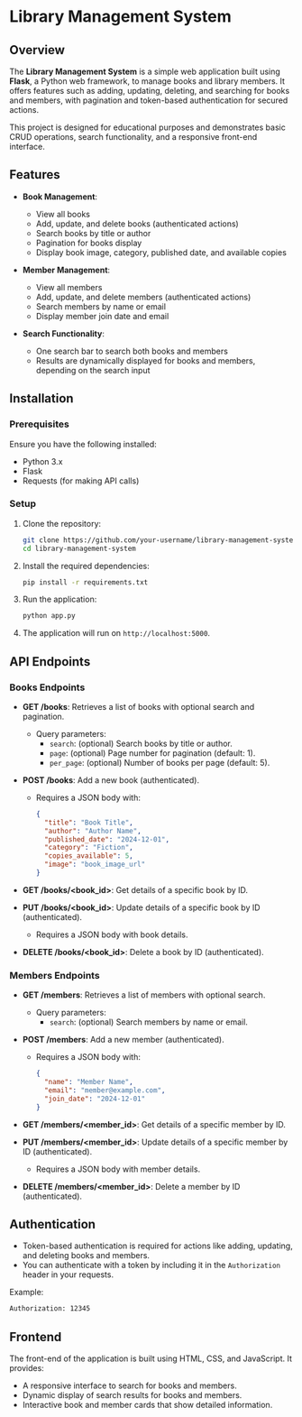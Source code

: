 
# Library Management System

## Overview
The **Library Management System** is a simple web application built using **Flask**, a Python web framework, to manage books and library members. It offers features such as adding, updating, deleting, and searching for books and members, with pagination and token-based authentication for secured actions. 

This project is designed for educational purposes and demonstrates basic CRUD operations, search functionality, and a responsive front-end interface.

## Features
- **Book Management**:
  - View all books
  - Add, update, and delete books (authenticated actions)
  - Search books by title or author
  - Pagination for books display
  - Display book image, category, published date, and available copies

- **Member Management**:
  - View all members
  - Add, update, and delete members (authenticated actions)
  - Search members by name or email
  - Display member join date and email

- **Search Functionality**:
  - One search bar to search both books and members
  - Results are dynamically displayed for books and members, depending on the search input

## Installation

### Prerequisites
Ensure you have the following installed:
- Python 3.x
- Flask
- Requests (for making API calls)

### Setup

1. Clone the repository:
   ```bash
   git clone https://github.com/your-username/library-management-system.git
   cd library-management-system
   ```

2. Install the required dependencies:
   ```bash
   pip install -r requirements.txt
   ```

3. Run the application:
   ```bash
   python app.py
   ```

4. The application will run on `http://localhost:5000`.

## API Endpoints

### Books Endpoints

- **GET /books**: Retrieves a list of books with optional search and pagination.
  - Query parameters: 
    - `search`: (optional) Search books by title or author.
    - `page`: (optional) Page number for pagination (default: 1).
    - `per_page`: (optional) Number of books per page (default: 5).

- **POST /books**: Add a new book (authenticated).
  - Requires a JSON body with:
    ```json
    {
      "title": "Book Title",
      "author": "Author Name",
      "published_date": "2024-12-01",
      "category": "Fiction",
      "copies_available": 5,
      "image": "book_image_url"
    }
    ```

- **GET /books/<book_id>**: Get details of a specific book by ID.

- **PUT /books/<book_id>**: Update details of a specific book by ID (authenticated).
  - Requires a JSON body with book details.

- **DELETE /books/<book_id>**: Delete a book by ID (authenticated).

### Members Endpoints

- **GET /members**: Retrieves a list of members with optional search.
  - Query parameters:
    - `search`: (optional) Search members by name or email.

- **POST /members**: Add a new member (authenticated).
  - Requires a JSON body with:
    ```json
    {
      "name": "Member Name",
      "email": "member@example.com",
      "join_date": "2024-12-01"
    }
    ```

- **GET /members/<member_id>**: Get details of a specific member by ID.

- **PUT /members/<member_id>**: Update details of a specific member by ID (authenticated).
  - Requires a JSON body with member details.

- **DELETE /members/<member_id>**: Delete a member by ID (authenticated).

## Authentication
- Token-based authentication is required for actions like adding, updating, and deleting books and members.
- You can authenticate with a token by including it in the `Authorization` header in your requests.

Example:
```bash
Authorization: 12345
```

## Frontend

The front-end of the application is built using HTML, CSS, and JavaScript. It provides:
- A responsive interface to search for books and members.
- Dynamic display of search results for books and members.
- Interactive book and member cards that show detailed information.
